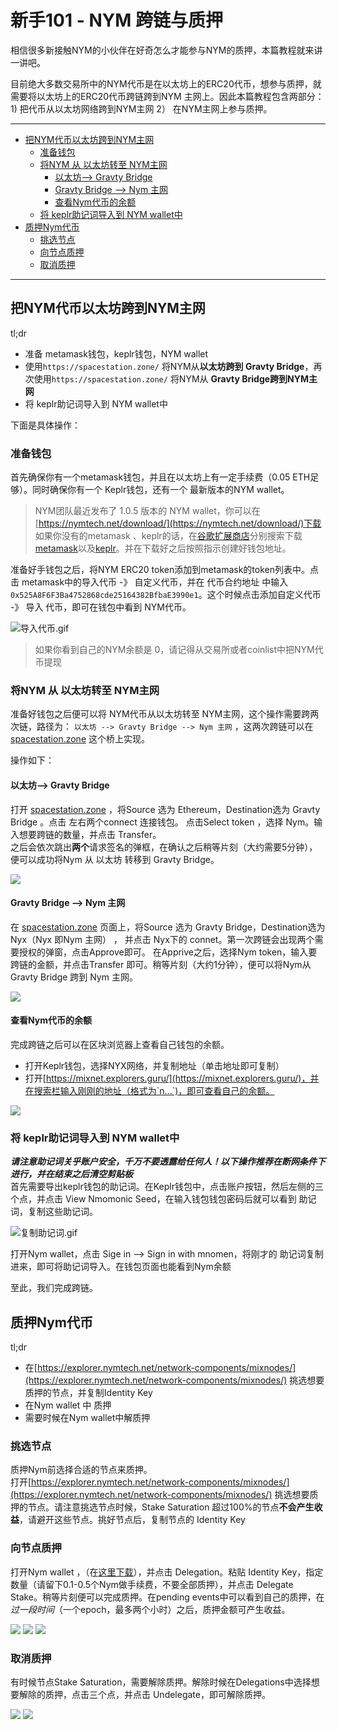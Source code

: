 # 新手101 - NYM 跨链与质押



相信很多新接触NYM的小伙伴在好奇怎么才能参与NYM的质押，本篇教程就来讲一讲吧。

目前绝大多数交易所中的NYM代币是在以太坊上的ERC20代币，想参与质押，就需要将以太坊上的ERC20代币跨链跨到NYM 主网上。因此本篇教程包含两部分：1) 把代币从以太坊网络跨到NYM主网 2） 在NYM主网上参与质押。

------
   * [把NYM代币以太坊跨到NYM主网](#把nym代币以太坊跨到nym主网)
      * [准备钱包](#准备钱包)
      * [将NYM 从 以太坊转至 NYM主网](#将nym-从-以太坊转至-nym主网)
         * [以太坊--&gt; Gravty Bridge](#以太坊---gravty-bridge)
         * [Gravty Bridge --&gt; Nym 主网](#gravty-bridge----nym-主网)
         * [查看Nym代币的余额](#查看nym代币的余额)
      * [将 keplr助记词导入到 NYM wallet中](#将-keplr助记词导入到-nym-wallet中)
   * [质押Nym代币](#质押nym代币)
      * [挑选节点](#挑选节点)
      * [向节点质押](#向节点质押)
      * [取消质押](#取消质押)

-----

##  把NYM代币以太坊跨到NYM主网

tl;dr

- 准备 metamask钱包，keplr钱包，NYM wallet
- 使用`https://spacestation.zone/` 将NYM从**以太坊跨到 Gravty Bridge**，再次使用`https://spacestation.zone/` 将NYM从 **Gravty Bridge跨到NYM主网**
- 将 keplr助记词导入到 NYM wallet中




下面是具体操作：

### 准备钱包

 
 首先确保你有一个metamask钱包，并且在以太坊上有一定手续费（0.05 ETH足够）。同时确保你有一个 Keplr钱包，还有一个 最新版本的NYM wallet。
 
 > NYM团队最近发布了 1.0.5 版本的 NYM wallet，你可以在[https://nymtech.net/download/](https://nymtech.net/download/)下载  
 > 如果你没有的metamask 、keplr的话，在[谷歌扩展商店](https://chrome.google.com/webstore/category/extensions)分别搜索下载 [metamask](https://chrome.google.com/webstore/detail/metamask/nkbihfbeogaeaoehlefnkodbefgpgknn)以及[keplr](https://chrome.google.com/webstore/detail/keplr/dmkamcknogkgcdfhhbddcghachkejeap)。并在下载好之后按照指示创建好钱包地址。 
 



 准备好手钱包之后，将NYM ERC20 token添加到metamask的token列表中。点击 metamask中的导入代币 -》 自定义代币，并在 代币合约地址 中输入 `0x525A8F6F3Ba4752868cde25164382BfbaE3990e1`。这个时候点击添加自定义代币 -》 导入 代币，即可在钱包中看到 NYM代币。
 
![ 导入代币.gif](导入代币.gif)

 
 > 如果你看到自己的NYM余额是 0，请记得从交易所或者coinlist中把NYM代币提现
 
 
 

###  将NYM 从 以太坊转至 NYM主网
 
准备好钱包之后便可以将 NYM代币从以太坊转至 NYM主网，这个操作需要跨两次链，路径为： `以太坊 --> Gravty Bridge --> Nym 主网` ，这两次跨链可以在 [spacestation.zone](https://spacestation.zone/) 这个桥上实现。

操作如下：

#### 以太坊--> Gravty Bridge 
打开  [spacestation.zone](https://spacestation.zone/) ，将Source 选为 Ethereum，Destination选为 Gravty Bridge 。点击 左右两个connect 连接钱包。 点击Select token ，选择 Nym。输入想要跨链的数量，并点击 Transfer。  
之后会依次跳出**两个**请求签名的弹框，在确认之后稍等片刻（大约需要5分钟），便可以成功将Nym 从 以太坊 转移到 Gravty Bridge。
 
![](跨链1.gif)


#### Gravty Bridge --> Nym 主网
在 [spacestation.zone](https://spacestation.zone/) 页面上，将Source 选为  Gravty Bridge，Destination选为Nyx（Nyx 即Nym 主网） ， 并点击 Nyx下的 connet。第一次跨链会出现两个需要授权的弹窗，点击Approve即可。
在Apprive之后，选择Nym token，输入要跨链的金额，并点击Transfer 即可。稍等片刻（大约1分钟），便可以将Nym从Gravty Bridge 跨到 Nym 主网。

![](keplr授权.png)

####  查看Nym代币的余额
完成跨链之后可以在区块浏览器上查看自己钱包的余额。
- 打开Keplr钱包，选择NYX网络，并复制地址（单击地址即可复制）
-  打开[https://mixnet.explorers.guru/](https://mixnet.explorers.guru/)，并在搜索栏输入刚刚的地址（格式为`n...`)，即可查看自己的余额。

![](复制nym地址.png)
### 将 keplr助记词导入到 NYM wallet中

***请注意助记词关乎账户安全，千万不要透露给任何人！以下操作推荐在断网条件下进行，并在结束之后清空剪贴板***  
首先需要导出keplr钱包的助记词。在Keplr钱包中，点击账户按钮，然后左侧的三个点，并点击 View Nmomonic Seed，在输入钱包钱包密码后就可以看到 助记词，复制这些助记词。

![复制助记词.gif](复制助记词.gif)

打开Nym wallet，点击 Sige in --> Sign in with mnomen，将刚才的 助记词复制进来，即可将助记词导入。在钱包页面也能看到Nym余额


至此，我们完成跨链。

## 质押Nym代币

tl;dr  

- 在[https://explorer.nymtech.net/network-components/mixnodes/](https://explorer.nymtech.net/network-components/mixnodes/) 挑选想要质押的节点，并复制Identity Key
- 在Nym wallet 中 质押
- 需要时候在Nym wallet中解质押



### 挑选节点
质押Nym前选择合适的节点来质押。  
打开[https://explorer.nymtech.net/network-components/mixnodes/](https://explorer.nymtech.net/network-components/mixnodes/) 挑选想要质押的节点。请注意挑选节点时候，Stake Saturation 超过100%的节点**不会产生收益**，请避开这些节点。挑好节点后，复制节点的 Identity Key

### 向节点质押
打开Nym wallet ，（在[这里下载](https://nymtech.net/download/)），并点击 Delegation。粘贴 Identity Key，指定数量（请留下0.1-0.5个Nym做手续费，不要全部质押），并点击 Delegate Stake。稍等片刻便可以完成质押。在pending events中可以看到自己的质押，在*过一段时间*（一个epoch，最多两个小时）之后，质押金额可产生收益。

![](质押.png)
![](质押2.png)
![](质押3.png)


###  取消质押
有时候节点Stake Saturation，需要解除质押。解除时候在Delegations中选择想要解除的质押，点击三个点，并点击  Undelegate，即可解除质押。


![](解除质押.png)
![](解除质押2.png)


